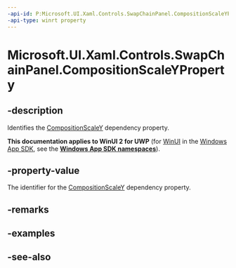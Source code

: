 ```yaml
---
-api-id: P:Microsoft.UI.Xaml.Controls.SwapChainPanel.CompositionScaleYProperty
-api-type: winrt property
---
```


<!-- Property syntax
public Windows.UI.Xaml.DependencyProperty CompositionScaleYProperty { get; }
-->

# Microsoft.UI.Xaml.Controls.SwapChainPanel.CompositionScaleYProperty

## -description
Identifies the [CompositionScaleY](swapchainpanel_compositionscaley.md) dependency property.

**This documentation applies to WinUI 2 for UWP** (for [WinUI](/windows/apps/winui/winui3/) in the [Windows App SDK](/windows/apps/windows-app-sdk/), see the **[Windows App SDK namespaces](/windows/windows-app-sdk/api/winrt/)**).

## -property-value
The identifier for the [CompositionScaleY](swapchainpanel_compositionscaley.md) dependency property.

## -remarks

## -examples

## -see-also
